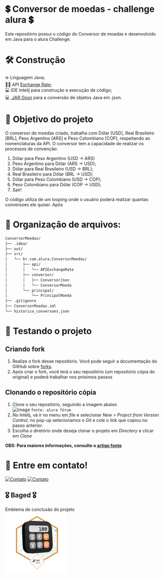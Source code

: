 # 💲 Conversor de moedas - challenge alura 💲
Este repositório possui o código do Conversor de moedas e desenvolvido em Java para o alura Challenge. 

# 🛠 Construção
☕ Linguagem Java;  
👩‍💻 API [Exchange Rate](https://www.exchangerate-api.com/);  
💻 IDE Intelij para construção e execução de código;   
💻 [.JAR Gson](https://mvnrepository.com/artifact/com.google.code.gson/gson/2.11.0) para a conversão de objetos Java em .json.

# 🏹 Objetivo do projeto
O conversor de moedas criado, trabalha com Dólar [USD], Real Brasileiro [BRL], Peso Argentino [ARS] e Peso Colombiano [COP], respeitando as nomenclaturas da API. O conversor tem a capacidade de realizar os processos de convenção:
1. Dólar para Peso Argentino (USD → ARS)
2. Peso Argentino para Dólar (ARS → USD);
3. Dólar para Real Brasileiro (USD → BRL);
4. Real Brasileiro para Dólar (BRL → USD);
5. Dólar para Peso Colombiano (USD → COP);
6. Peso Colombiano para Dólar (COP → USD);
7. Sair!

O código utiliza de um looping onde o usuário poderá realizar quantas conversoes ele quiser. Após 

# 📂 Organização de arquivos: 
```bash
ConversorMoedas/
├── .idea/
├── out/
├── src/
│   └── br.com.alura.ConversorMoedas/
│       ├── api/
│       │   └── APIExchangeRate
│       ├── conversor/
│       │   ├── ConversorJson
│       │   └── ConversorMoeda
│       └── principal/
│           └── PrincipalMoeda
├── .gitignore
├── ConversorMoedas.iml
└── historico_conversoes.json
```

# 🧵 Testando o projeto 

## Criando fork
1. Realize o fork desse repositório. Você pode seguir a documentação do GitHub sobre [forks](https://docs.github.com/pt/pull-requests/collaborating-with-pull-requests/working-with-forks/fork-a-repo).
2. Após criar o fork, você terá o seu repositório (um repositório cópia do original) e poderá trabalhar nos próximos passos
## Clonando o repositório cópia
1. Clone o seu repositório, seguindo a imagem abaixo  
![image](https://github.com/user-attachments/assets/f6b353df-4cc1-41a0-8abc-f46719244cf3) ``fonte: alura fórum``
2. No Intelij, vá ir no menu em _file_ e selecionar _New_ > _Project from Version Control_, no pop-up selecionamos o _Git_ e cole o link que copiou no passo anterior.
3. Escolha o diretório onde deseja clonar o projeto em _Directory_ e clicar em _Clone_

__OBS: Para maiores informações, consulte o [artigo fonte](https://cursos.alura.com.br/forum/topico-importacao-do-github-para-o-intellij-433529)__


# 📩 Entre em contato!  
[![Contato](https://skillicons.dev/icons?i=gmail&theme=dark)](mailto:marialuizafernandes383@gmail.com)
[![Contato](https://skillicons.dev/icons?i=linkedin&theme=dark)](https://www.linkedin.com/in/marialuizafernandes21/)  





## 🎖 Baged 🎖
Emblema de conclusão do projeto  
<img src="assets/Badge-Conversor.png" alt="Imagem do Projeto" width="200px" height="200px">

